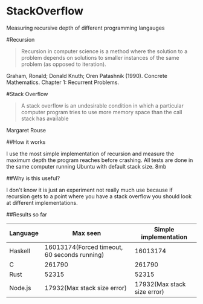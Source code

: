 # StackOverflow
Measuring recursive depth of different programming langauges

#Recursion

> Recursion in computer science is a method where the solution to a problem depends on solutions to smaller instances of the same problem (as opposed to iteration).

Graham, Ronald; Donald Knuth; Oren Patashnik (1990). Concrete Mathematics. Chapter 1: Recurrent Problems.

#Stack Overflow

> A stack overflow is an undesirable condition in which a particular computer program tries to use more memory space than the call stack has available

Margaret Rouse


##How it works 

I use the most simple implementation of recursion and measure the maximum depth the program reaches before crashing. All tests are done in the same computer running Ubuntu with default stack size. 8mb

##Why is this useful?

I don't know it is just an experiment not really much use because if recursion gets to a point where you have a stack overflow you should look at different implementations.

##Results so far

|Language | Max seen | Simple implementation |
|---------|----------|-----------------------|
|Haskell  |16013174(Forced timeout, 60 seconds running)|16013174|
|C        |  261790  |   261790 |
|Rust     |  52315        |   52315                    |
|Node.js  |  17932(Max stack size error)    |  17932(Max stack size error)|
